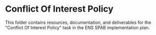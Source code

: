 # Conflict Of Interest Policy

This folder contains resources, documentation, and deliverables for the "Conflict Of Interest Policy" task in the ENS SPAB implementation plan.

